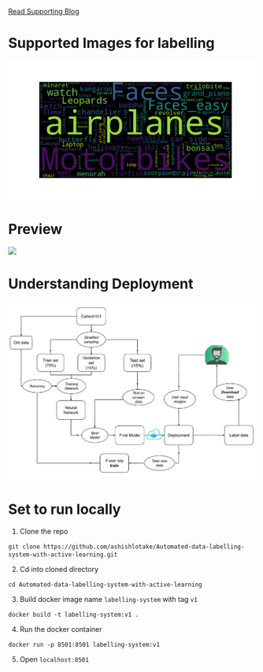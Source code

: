 [Read Supporting Blog](https://ashishlotake.medium.com/build-an-automated-labeling-system-f960419e458b)
# Supported Images for labelling
![](./destination_path.png)

# Preview
![](https://github.com/ashishlotake/ashishlotake.com/blob/main/public/static/images/blog/active-labelling/webapp.gif)

# Understanding Deployment
![](./Screenshot%20from%202022-10-09%2015-39-41.png)

# Set to run locally

1. Clone the repo
```
git clone https://github.com/ashishlotake/Automated-data-labelling-system-with-active-learning.git
```
2. Cd into cloned directory
```
cd Automated-data-labelling-system-with-active-learning
```
3. Build docker image name ```labelling-system``` with tag ```v1```
```
docker build -t labelling-system:v1 .
```
4. Run the docker container
```
docker run -p 8501:8501 labelling-system:v1 
```
5. Open ```localhost:8501```

